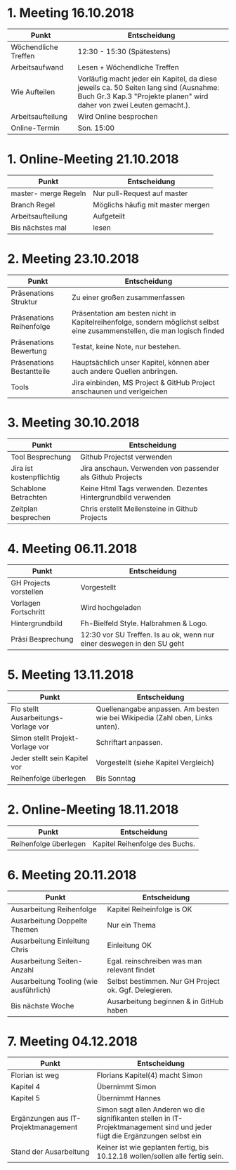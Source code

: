 # 1. Meeting 16.10.2018

Punkt | Entscheidung 
-------- | -------- 
Wöchendliche Treffen   | 12:30 - 15:30 (Spätestens)   
Arbeitsaufwand   | Lesen + Wöchendliche Treffen  
Wie Aufteilen   | Vorläufig macht jeder ein Kapitel, da diese jeweils ca. 50 Seiten lang sind (Ausnahme: Buch Gr.3 Kap.3 "Projekte planen" wird daher von zwei Leuten gemacht.).
Arbeitsaufteilung   | Wird Online besprochen
Online-Termin   | Son. 15:00 


# 1. Online-Meeting 21.10.2018

Punkt | Entscheidung 
-------- | -------- 
master- merge Regeln |  Nur pull-Request auf master
Branch Regel   | Möglichs häufig mit master mergen
Arbeitsaufteilung   | Aufgeteilt
Bis nächstes mal   | lesen


# 2. Meeting 23.10.2018

Punkt | Entscheidung 
-------- | -------- 
Präsenations Struktur   | Zu einer großen zusammenfassen 
Präsenations Reihenfolge   | Präsentation am besten nicht in Kapitelreihenfolge, sondern möglichst selbst eine zusammenstellen, die man logisch finded
Präsenations Bewertung   | Testat, keine Note, nur bestehen.
Präsenations Bestantteile   | Hauptsächlich unser Kapitel, können aber auch andere Quellen anbringen.
Tools  | Jira einbinden, MS Project & GitHub Project anschaunen und verlgeichen  


# 3. Meeting 30.10.2018

Punkt | Entscheidung  
-------- | -------- 
Tool Besprechung   |  Github Projectst verwenden
Jira ist kostenpflichtig | Jira anschaun. Verwenden von passender als Github Projects
Schablone Betrachten | Keine Html Tags verwenden. Dezentes Hintergrundbild verwenden
Zeitplan besprechen | Chris erstellt Meilensteine in Github Projects

  

# 4. Meeting 06.11.2018

Punkt | Entscheidung  
-------- | -------- 
GH Projects vorstellen | Vorgestellt
Vorlagen Fortschritt   | Wird hochgeladen  
Hintergrundbild | Fh-Bielfeld Style. Halbrahmen & Logo.
Präsi Besprechung | 12:30 vor SU Treffen. Is au ok, wenn nur einer deswegen in den SU geht 

# 5. Meeting 13.11.2018

Punkt | Entscheidung  
-------- | --------  
Flo stellt Ausarbeitungs- Vorlage vor | Quellenangabe anpassen. Am besten wie bei Wikipedia (Zahl oben, Links unten).   
Simon stellt Projekt-Vorlage vor | Schriftart anpassen. 
Jeder stellt sein Kapitel vor | Vorgestellt (siehe Kapitel Vergleich)  
Reihenfolge überlegen | Bis Sonntag    

# 2. Online-Meeting 18.11.2018

Punkt | Entscheidung  
-------- | --------  
Reihenfolge überlegen | Kapitel Reihenfolge des Buchs. 


# 6. Meeting 20.11.2018

Punkt | Entscheidung  
-------- | --------  
Ausarbeitung Reihenfolge | Kapitel Reiheinfolge is OK
Ausarbeitung Doppelte Themen | Nur ein Thema
Ausarbeitung Einleitung Chris | Einleitung OK 
Ausarbeitung Seiten-Anzahl | Egal. reinschreiben was man relevant findet
Ausarbeitung Tooling (wie ausführlich) | Selbst bestimmen. Nur GH Project ok. Ggf. Delegieren.
Bis nächste Woche | Ausarbeitung beginnen & in GitHub haben


# 7. Meeting 04.12.2018

Punkt | Entscheidung  
-------- | --------  
Florian ist weg | Florians Kapitel(4) macht Simon
Kapitel 4 | Übernimmt Simon
Kapitel 5 | Übernimmt Hannes
Ergänzungen aus IT-Projektmanagement |  Simon sagt allen Anderen wo die signifikanten stellen in IT-Projektmanagement sind und jeder fügt die Ergänzungen selbst ein
Stand der Ausarbeitung | Keiner ist wie geplanten fertig, bis 10.12.18 wollen/sollen alle fertig sein.
